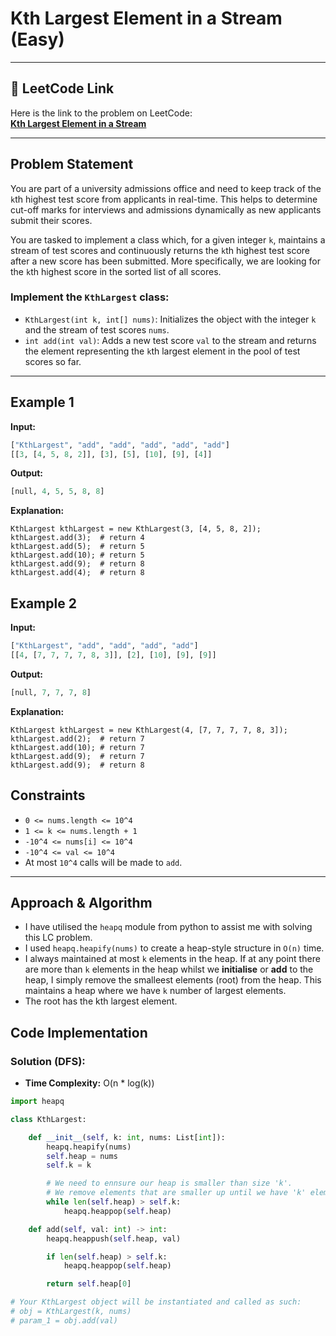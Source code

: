 # Kth Largest Element in a Stream (Easy)

---

## 🔗 LeetCode Link

Here is the link to the problem on LeetCode:  
[**Kth Largest Element in a Stream**](https://leetcode.com/problems/kth-largest-element-in-a-stream/description/)

---

## Problem Statement

You are part of a university admissions office and need to keep track of the `k`th highest test score from applicants in real-time. This helps to determine cut-off marks for interviews and admissions dynamically as new applicants submit their scores.

You are tasked to implement a class which, for a given integer `k`, maintains a stream of test scores and continuously returns the `k`th highest test score after a new score has been submitted. More specifically, we are looking for the `k`th highest score in the sorted list of all scores.

### **Implement the `KthLargest` class:**

- `KthLargest(int k, int[] nums)`: Initializes the object with the integer `k` and the stream of test scores `nums`.
- `int add(int val)`: Adds a new test score `val` to the stream and returns the element representing the `k`th largest element in the pool of test scores so far.

---

## **Example 1**

**Input:**

```python
["KthLargest", "add", "add", "add", "add", "add"]
[[3, [4, 5, 8, 2]], [3], [5], [10], [9], [4]]
```

**Output:**

```python
[null, 4, 5, 5, 8, 8]
```

**Explanation:**

```plaintext
KthLargest kthLargest = new KthLargest(3, [4, 5, 8, 2]);
kthLargest.add(3);  # return 4
kthLargest.add(5);  # return 5
kthLargest.add(10); # return 5
kthLargest.add(9);  # return 8
kthLargest.add(4);  # return 8
```

## **Example 2**

**Input:**

```python
["KthLargest", "add", "add", "add", "add"]
[[4, [7, 7, 7, 7, 8, 3]], [2], [10], [9], [9]]
```

**Output:**

```python
[null, 7, 7, 7, 8]
```

**Explanation:**

```plaintext
KthLargest kthLargest = new KthLargest(4, [7, 7, 7, 7, 8, 3]);
kthLargest.add(2);  # return 7
kthLargest.add(10); # return 7
kthLargest.add(9);  # return 7
kthLargest.add(9);  # return 8
```

## Constraints

- `0 <= nums.length <= 10^4`
- `1 <= k <= nums.length + 1`
- `-10^4 <= nums[i] <= 10^4`
- `-10^4 <= val <= 10^4`
- At most `10^4` calls will be made to `add`.

---

## Approach & Algorithm

- I have utilised the `heapq` module from python to assist me with solving this LC problem.
- I used `heapq.heapify(nums)` to create a heap-style structure in `O(n)` time.
- I always maintained at most `k` elements in the heap. If at any point there are more than `k` elements in the heap whilst we **initialise** or **add** to the heap, I simply remove the smalleest elements (root) from the heap. This maintains a heap where we have `k` number of largest elements.
- The root has the kth largest element.

## Code Implementation

### Solution (DFS):

- **Time Complexity:** O(n \* log(k))

```python
import heapq

class KthLargest:

    def __init__(self, k: int, nums: List[int]):
        heapq.heapify(nums)
        self.heap = nums
        self.k = k

        # We need to ennsure our heap is smaller than size 'k'.
        # We remove elements that are smaller up until we have 'k' elements remaining.
        while len(self.heap) > self.k:
            heapq.heappop(self.heap)

    def add(self, val: int) -> int:
        heapq.heappush(self.heap, val)

        if len(self.heap) > self.k:
            heapq.heappop(self.heap)

        return self.heap[0]

# Your KthLargest object will be instantiated and called as such:
# obj = KthLargest(k, nums)
# param_1 = obj.add(val)
```
